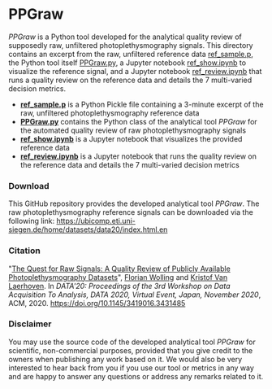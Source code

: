 # PPGraw

*PPGraw* is a Python tool developed for the analytical quality review of supposedly raw, unfiltered photoplethysmography signals. This directory contains an excerpt from the raw, unfiltered reference data [ref_sample.p](ref_sample.p), the Python tool itself [PPGraw.py](PPGraw.py), a Jupyter notebook [ref_show.ipynb](ref_show.ipynb) to visualize the reference signal, and a Jupyter notebook [ref_review.ipynb](ref_review.ipynb) that runs a quality review on the reference data and details the 7 multi-varied decision metrics.

* **[ref_sample.p](ref_sample.p)** is a Python Pickle file containing a 3-minute excerpt of the raw, unfiltered photoplethysmography reference data
* **[PPGraw.py](PPGraw.py)** contains the Python class of the analytical tool *PPGraw* for the automated quality review of raw photoplethysmography signals
* **[ref_show.ipynb](ref_show.ipynb)** is a Jupyter notebook that visualizes the provided reference data
* **[ref_review.ipynb](ref_review.ipynb)** is a Jupyter notebook that runs the quality review on the reference data and details the 7 multi-varied decision metrics

### Download
This GitHub repository provides the developed analytical tool *PPGraw*.
The raw photoplethysmography reference signals can be downloaded via the following link:
https://ubicomp.eti.uni-siegen.de/home/datasets/data20/index.html.en

### Citation
"[The Quest for Raw Signals: A Quality Review of Publicly Available Photoplethysmography Datasets](https://ubicomp.eti.uni-siegen.de/home/datasets/data20/index.html.en)", <a href="https://ubicomp.eti.uni-siegen.de/home/team/fwolling.html.en" target="_blank">Florian Wolling</a> and <a href="https://ubicomp.eti.uni-siegen.de/home/team/kristof.html.en" target="_blank">Kristof Van Laerhoven</a>. In *DATA'20: Proceedings of the 3rd Workshop on Data Acquisition To Analysis, DATA 2020, Virtual Event, Japan, November 2020*, ACM, 2020. <a href="https://doi.org/10.1145/3419016.3431485" target="_blank">https://doi.org/10.1145/3419016.3431485</a>

### Disclaimer
You may use the source code of the developed analytical tool *PPGraw* for scientific, non-commercial purposes, provided that you give credit to the owners when publishing any work based on it. We would also be very interested to hear back from you if you use our tool or metrics in any way and are happy to answer any questions or address any remarks related to it.
